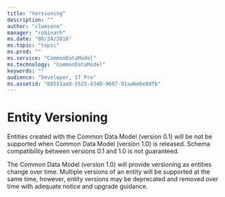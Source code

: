 ```yaml
---
title: "Versioning"
description: ""
author: "clwesene"
manager: "robinarh"
ms.date: "08/24/2016"
ms.topic: "topic"
ms.prod: ""
ms.service: "CommonDataModel"
ms.technology: "CommonDataModel"
keywords: ""
audience: "Developer, IT Pro"
ms.assetid: "88551aa9-5525-4340-9607-91aa6e6e8dfb"
---
```


# Entity Versioning

Entities created with the Common Data Model (version 0.1) will be not be supported when Common Data Model (version 1.0) is released. Schema compatibility between versions 0.1 and 1.0 is not guaranteed.

The Common Data Model (version 1.0) will provide versioning as entities change over time. Multiple versions of an entity will be supported at the same time, however, entity versions may be deprecated and removed over time with adequate notice and upgrade guidance.
